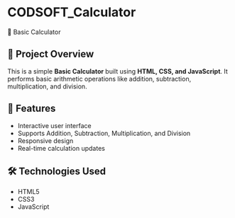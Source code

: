 # CODSOFT_Calculator
 🧮 Basic Calculator

## 📌 Project Overview
This is a simple **Basic Calculator** built using **HTML, CSS, and JavaScript**. It performs basic arithmetic operations like addition, subtraction, multiplication, and division.

## 🚀 Features
- Interactive user interface  
- Supports Addition, Subtraction, Multiplication, and Division  
- Responsive design  
- Real-time calculation updates  

## 🛠️ Technologies Used
- HTML5  
- CSS3  
- JavaScript 
